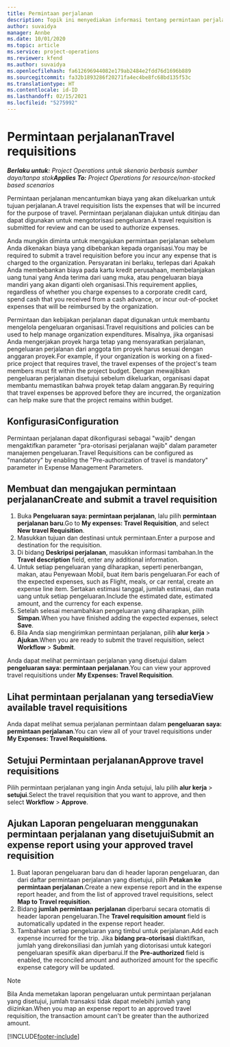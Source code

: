```yaml
---
title: Permintaan perjalanan
description: Topik ini menyediakan informasi tentang permintaan perjalanan.
author: suvaidya
manager: Annbe
ms.date: 10/01/2020
ms.topic: article
ms.service: project-operations
ms.reviewer: kfend
ms.author: suvaidya
ms.openlocfilehash: fa612696944082e179ab2484e2fdd76d1696b889
ms.sourcegitcommit: fa32b1893286f20271fa4ec4be8fc68bd135f53c
ms.translationtype: HT
ms.contentlocale: id-ID
ms.lasthandoff: 02/15/2021
ms.locfileid: "5275992"
---
```

# <a name="travel-requisitions"></a><span data-ttu-id="0ccf1-103">Permintaan perjalanan</span><span class="sxs-lookup"><span data-stu-id="0ccf1-103">Travel requisitions</span></span>

<span data-ttu-id="0ccf1-104">_**Berlaku untuk:** Project Operations untuk skenario berbasis sumber daya/tanpa stok_</span><span class="sxs-lookup"><span data-stu-id="0ccf1-104">_**Applies To:** Project Operations for resource/non-stocked based scenarios_</span></span>

<span data-ttu-id="0ccf1-105">Permintaan perjalanan mencantumkan biaya yang akan dikeluarkan untuk tujuan perjalanan.</span><span class="sxs-lookup"><span data-stu-id="0ccf1-105">A travel requisition lists the expenses that will be incurred for the purpose of travel.</span></span> <span data-ttu-id="0ccf1-106">Permintaan perjalanan diajukan untuk ditinjau dan dapat digunakan untuk mengotorisasi pengeluaran.</span><span class="sxs-lookup"><span data-stu-id="0ccf1-106">A travel requisition is submitted for review and can be used to authorize expenses.</span></span>

<span data-ttu-id="0ccf1-107">Anda mungkin diminta untuk mengajukan permintaan perjalanan sebelum Anda dikenakan biaya yang dibebankan kepada organisasi.</span><span class="sxs-lookup"><span data-stu-id="0ccf1-107">You may be required to submit a travel requisition before you incur any expense that is charged to the organization.</span></span> <span data-ttu-id="0ccf1-108">Persyaratan ini berlaku, terlepas dari Apakah Anda membebankan biaya pada kartu kredit perusahaan, membelanjakan uang tunai yang Anda terima dari uang muka, atau pengeluaran biaya mandiri yang akan diganti oleh organisasi.</span><span class="sxs-lookup"><span data-stu-id="0ccf1-108">This requirement applies, regardless of whether you charge expenses to a corporate credit card, spend cash that you received from a cash advance, or incur out-of-pocket expenses that will be reimbursed by the organization.</span></span>

<span data-ttu-id="0ccf1-109">Permintaan dan kebijakan perjalanan dapat digunakan untuk membantu mengelola pengeluaran organisasi.</span><span class="sxs-lookup"><span data-stu-id="0ccf1-109">Travel requisitions and policies can be used to help manage organization expenditures.</span></span> <span data-ttu-id="0ccf1-110">Misalnya, jika organisasi Anda mengerjakan proyek harga tetap yang mensyaratkan perjalanan, pengeluaran perjalanan dari anggota tim proyek harus sesuai dengan anggaran proyek.</span><span class="sxs-lookup"><span data-stu-id="0ccf1-110">For example, if your organization is working on a fixed-price project that requires travel, the travel expenses of the project's team members must fit within the project budget.</span></span> <span data-ttu-id="0ccf1-111">Dengan mewajibkan pengeluaran perjalanan disetujui sebelum dikeluarkan, organisasi dapat membantu memastikan bahwa proyek tetap dalam anggaran.</span><span class="sxs-lookup"><span data-stu-id="0ccf1-111">By requiring that travel expenses be approved before they are incurred, the organization can help make sure that the project remains within budget.</span></span>

## <a name="configuration"></a><span data-ttu-id="0ccf1-112">Konfigurasi</span><span class="sxs-lookup"><span data-stu-id="0ccf1-112">Configuration</span></span> 

<span data-ttu-id="0ccf1-113">Permintaan perjalanan dapat dikonfigurasi sebagai "wajib" dengan mengaktifkan parameter "pra-otorisasi perjalanan wajib" dalam parameter manajemen pengeluaran.</span><span class="sxs-lookup"><span data-stu-id="0ccf1-113">Travel Requisitions can be configured as "mandatory" by enabling the "Pre-authorization of travel is mandatory" parameter in Expense Management Parameters.</span></span> 

## <a name="create-and-submit-a-travel-requisition"></a><span data-ttu-id="0ccf1-114">Membuat dan mengajukan permintaan perjalanan</span><span class="sxs-lookup"><span data-stu-id="0ccf1-114">Create and submit a travel requisition</span></span>

1. <span data-ttu-id="0ccf1-115">Buka **Pengeluaran saya: permintaan perjalanan**, lalu pilih **permintaan perjalanan baru**.</span><span class="sxs-lookup"><span data-stu-id="0ccf1-115">Go to **My expenses: Travel Requisition**, and select **New travel Requisition**.</span></span>
2. <span data-ttu-id="0ccf1-116">Masukkan tujuan dan destinasi untuk permintaan.</span><span class="sxs-lookup"><span data-stu-id="0ccf1-116">Enter a purpose and destination for the requisition.</span></span>
3. <span data-ttu-id="0ccf1-117">Di bidang  **Deskripsi perjalanan**, masukkan informasi tambahan.</span><span class="sxs-lookup"><span data-stu-id="0ccf1-117">In the  **Travel description** field, enter any additional information.</span></span> 
4. <span data-ttu-id="0ccf1-118">Untuk setiap pengeluaran yang diharapkan, seperti penerbangan, makan, atau Penyewaan Mobil, buat item baris pengeluaran.</span><span class="sxs-lookup"><span data-stu-id="0ccf1-118">For each of the expected expenses, such as Flight, meals, or car rental, create an expense line item.</span></span> <span data-ttu-id="0ccf1-119">Sertakan estimasi tanggal, jumlah estimasi, dan mata uang untuk setiap pengeluaran.</span><span class="sxs-lookup"><span data-stu-id="0ccf1-119">Include the estimated date, estimated amount, and the currency for each expense.</span></span> 
5. <span data-ttu-id="0ccf1-120">Setelah selesai menambahkan pengeluaran yang diharapkan, pilih **Simpan**.</span><span class="sxs-lookup"><span data-stu-id="0ccf1-120">When you have finished adding the expected expenses, select **Save**.</span></span>
6. <span data-ttu-id="0ccf1-121">Bila Anda siap mengirimkan permintaan perjalanan, pilih **alur kerja** > **Ajukan**.</span><span class="sxs-lookup"><span data-stu-id="0ccf1-121">When you are ready to submit the travel requisition, select **Workflow** > **Submit**.</span></span>

<span data-ttu-id="0ccf1-122">Anda dapat melihat permintaan perjalanan yang disetujui dalam **pengeluaran saya: permintaan perjalanan**.</span><span class="sxs-lookup"><span data-stu-id="0ccf1-122">You can view your approved travel requisitions under **My Expenses: Travel Requisition**.</span></span> 

## <a name="view-available-travel-requisitions"></a><span data-ttu-id="0ccf1-123">Lihat permintaan perjalanan yang tersedia</span><span class="sxs-lookup"><span data-stu-id="0ccf1-123">View available travel requisitions</span></span>

<span data-ttu-id="0ccf1-124">Anda dapat melihat semua perjalanan permintaan dalam **pengeluaran saya: permintaan perjalanan**.</span><span class="sxs-lookup"><span data-stu-id="0ccf1-124">You can view all of your travel requisitions under **My Expenses: Travel Requisitions**.</span></span>

## <a name="approve-travel-requisitions"></a><span data-ttu-id="0ccf1-125">Setujui Permintaan perjalanan</span><span class="sxs-lookup"><span data-stu-id="0ccf1-125">Approve travel requisitions</span></span>

<span data-ttu-id="0ccf1-126">Pilih permintaan perjalanan yang ingin Anda setujui, lalu pilih **alur kerja** > **setujui**.</span><span class="sxs-lookup"><span data-stu-id="0ccf1-126">Select the travel requisition that you want to approve, and then select **Workflow** > **Approve**.</span></span>  

## <a name="submit-an-expense-report-using-your-approved-travel-requisition"></a><span data-ttu-id="0ccf1-127">Ajukan Laporan pengeluaran menggunakan permintaan perjalanan yang disetujui</span><span class="sxs-lookup"><span data-stu-id="0ccf1-127">Submit an expense report using your approved travel requisition</span></span>

1. <span data-ttu-id="0ccf1-128">Buat laporan pengeluaran baru dan di header laporan pengeluaran, dan dari daftar permintaan perjalanan yang disetujui, pilih **Petakan ke permintaan perjalanan**.</span><span class="sxs-lookup"><span data-stu-id="0ccf1-128">Create a new expense report and in the expense report header, and from the list of approved travel requisitions, select **Map to Travel requisition**.</span></span>
2. <span data-ttu-id="0ccf1-129">Bidang **jumlah permintaan perjalanan** diperbarui secara otomatis di header laporan pengeluaran.</span><span class="sxs-lookup"><span data-stu-id="0ccf1-129">The **Travel requisition amount** field is automatically updated in the expense report header.</span></span>
3. <span data-ttu-id="0ccf1-130">Tambahkan setiap pengeluaran yang timbul untuk perjalanan.</span><span class="sxs-lookup"><span data-stu-id="0ccf1-130">Add each expense incurred for the trip.</span></span> <span data-ttu-id="0ccf1-131">Jika **bidang pra-otorisasi** diaktifkan, jumlah yang direkonsiliasi dan jumlah yang diotorisasi untuk kategori pengeluaran spesifik akan diperbarui.</span><span class="sxs-lookup"><span data-stu-id="0ccf1-131">If the **Pre-authorized** field is enabled, the reconciled amount and authorized amount for the specific expense category will be updated.</span></span>

> [!NOTE]
> <span data-ttu-id="0ccf1-132">Bila Anda memetakan laporan pengeluaran untuk permintaan perjalanan yang disetujui, jumlah transaksi tidak dapat melebihi jumlah yang diizinkan.</span><span class="sxs-lookup"><span data-stu-id="0ccf1-132">When you map an expense report to an approved travel requisition, the transaction amount can't be greater than the authorized amount.</span></span> 


[!INCLUDE[footer-include](../includes/footer-banner.md)]